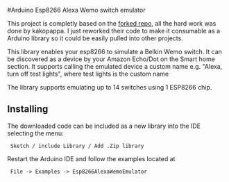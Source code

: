 #Arduino Esp8266 Alexa Wemo switch emulator

This project is completly based on the [forked repo](https://github.com/kakopappa/arduino-esp8266-alexa-multiple-wemo-switch), all the hard work was done by kakopappa. I just reworked their code to make it consumable as a Arduino library so it could be easily pulled into other projects.

This library enables your esp8266 to simulate a Belkin Wemo switch. It can be discovered as a device by your Amazon Echo/Dot on the Smart home section. It supports calling the emulated device a custom name e.g. "Alexa, turn off test lights", where test lights is the custom name

The library supports emulating up to 14 switches using 1 ESP8266 chip.

## Installing

The downloaded code can be included as a new library into the IDE selecting the menu:

     Sketch / include Library / Add .Zip library

Restart the Arduino IDE and follow the examples located at

     File -> Examples -> Esp8266AlexaWemoEmulator


